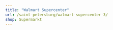 ```yaml
---
title: "Walmart Supercenter"
url: /saint-petersburg/walmart-supercenter-3/
shop: Supermarkt
---
```

